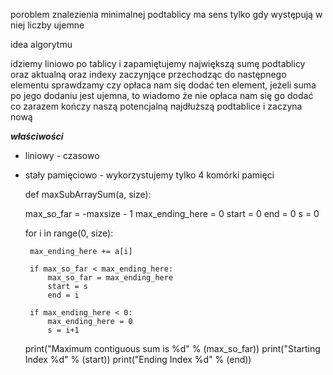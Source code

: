 poroblem znalezienia minimalnej podtablicy ma sens tylko gdy występują w niej liczby ujemne

idea algorytmu

idziemy liniowo po tablicy i zapamiętujemy największą sumę podtablicy oraz aktualną
oraz indexy zaczynjące
przechodząc do następnego elementu sprawdzamy czy opłaca nam się dodać ten element, jeżeli suma po jego dodaniu jest ujemna, to wiadomo że nie opłaca nam się go dodać co zarazem kończy naszą potencjalną najdłuższą podtablice i zaczyna nową

***właściwości***
 - liniowy - czasowo
 - stały pamięciowo - wykorzystujemy tylko 4 komórki pamięci



	def maxSubArraySum(a, size):

    max_so_far = -maxsize - 1
    max_ending_here = 0
    start = 0
    end = 0
    s = 0

    for i in range(0, size):

        max_ending_here += a[i]

        if max_so_far < max_ending_here:
            max_so_far = max_ending_here
            start = s
            end = i

        if max_ending_here < 0:
            max_ending_here = 0
            s = i+1

    print("Maximum contiguous sum is %d" % (max_so_far))
    print("Starting Index %d" % (start))
    print("Ending Index %d" % (end))
